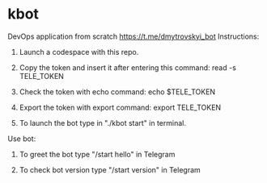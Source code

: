 # kbot
DevOps application from scratch
https://t.me/dmytrovskyi_bot
Instructions:
1. Launch a codespace with this repo.

2. Copy the token and insert it after entering this command:
read -s TELE_TOKEN

3. Check the token with echo command:
echo $TELE_TOKEN

4. Export the token with export command:
export TELE_TOKEN

5. To launch the bot type in "./kbot start" in terminal.

Use bot:

1. To greet the bot type "/start hello" in Telegram

2. To check bot version type "/start version" in Telegram
